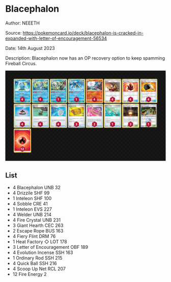 # Blacephalon

Author: NEEETH

Source: <https://pokemoncard.io/deck/blacephalon-is-cracked-in-expanded-with-letter-of-encouragement-56534>

Date: 14th August 2023

Description: Blacephalon now has an OP recovery option to keep spamming Fireball Circus.

![decklist](../../images/OBF/Blacephalon/1-%20Blacephalon.png)

## List

* 4 Blacephalon UNB 32
* 4 Drizzile SHF 99
* 1 Inteleon SHF 100
* 4 Sobble CRE 41
* 1 Inteleon EVS 227
* 4 Welder UNB 214
* 4 Fire Crystal UNB 231
* 3 Giant Hearth CEC 263
* 2 Escape Rope BUS 163
* 4 Fiery Flint DRM 76
* 1 Heat Factory ◇ LOT 178
* 3 Letter of Encouragement OBF 189
* 4 Evolution Incense SSH 163
* 1 Ordinary Rod SSH 215
* 4 Quick Ball SSH 216
* 4 Scoop Up Net RCL 207
* 12 Fire Energy 2
